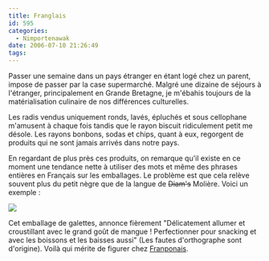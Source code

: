 ```yaml
---
title: Franglais
id: 595
categories:
  - Nimportenawak
date: 2006-07-10 21:26:49
tags:
---
```


Passer une semaine dans un pays étranger en étant logé chez un parent, impose de passer par la case supermarché. Malgré une dizaine de séjours à l'étranger, principalement en Grande Bretagne, je m'ébahis toujours de la matérialisation culinaire de nos différences culturelles.

Les radis vendus uniquement ronds, lavés, épluchés et sous cellophane m'amusent à chaque fois tandis que le rayon biscuit ridiculement petit me désole. Les rayons bonbons, sodas et chips, quant à eux, regorgent de produits qui ne sont jamais arrivés dans notre pays.

En regardant de plus près ces produits, on remarque qu'il existe en ce moment une tendance nette à utiliser des mots et même des phrases entières en Français sur les emballages. Le problème est que cela relève souvent plus du petit nègre que de la langue de <del>Diam's</del> Molière. Voici un exemple&nbsp;:

![](/images/petites_bouchees.jpg)

Cet emballage de galettes, annonce fièrement "Délicatement allumer et croustillant avec le grand goût de mangue&nbsp;! Perfectionner pour snacking et avec les boissons et les baisses aussi" (Les fautes d'orthographe sont d'origine). Voilà qui mérite de figurer chez [Franponais](http://npu4.free.fr/dotclear/).